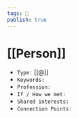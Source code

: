 ```yaml
---
tags: 👥️
publish: true
---
```


# [[Person]]

- `Type:` [[@]]
- `Keywords:`
- `Profession:`
- `If / How we met:`
- `Shared interests:`
- `Connection Points:`